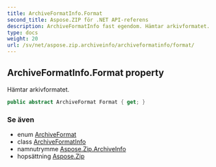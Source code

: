```yaml
---
title: ArchiveFormatInfo.Format
second_title: Aspose.ZIP för .NET API-referens
description: ArchiveFormatInfo fast egendom. Hämtar arkivformatet.
type: docs
weight: 20
url: /sv/net/aspose.zip.archiveinfo/archiveformatinfo/format/
---
```

## ArchiveFormatInfo.Format property

Hämtar arkivformatet.

```csharp
public abstract ArchiveFormat Format { get; }
```

### Se även

* enum [ArchiveFormat](../../archiveformat/)
* class [ArchiveFormatInfo](../)
* namnutrymme [Aspose.Zip.ArchiveInfo](../../archiveformatinfo/)
* hopsättning [Aspose.Zip](../../../)


